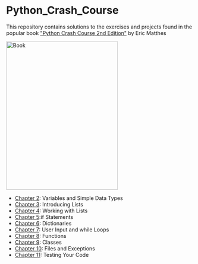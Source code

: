 # Python_Crash_Course
This repository contains solutions to the exercises and projects found in the popular book ["Python Crash Course 2nd Edition"](https://bedford-computing.co.uk/learning/wp-content/uploads/2015/10/No.Starch.Python.Oct_.2015.ISBN_.1593276036.pdf) by Eric Matthes

<img src="https://m.media-amazon.com/images/I/81py-nCTfrL.jpg" alt="Book" width="300" height="400">

- [Chapter 2](https://github.com/Anndischeh/Python_Crash_Course/tree/main/Chapter-2): Variables and Simple Data Types
- [Chapter 3](https://github.com/Anndischeh/Python_Crash_Course/tree/main/Chapter-3): Introducing Lists
- [Chapter 4](https://github.com/Anndischeh/Python_Crash_Course/tree/main/Chapter-4): Working with Lists
- [Chapter 5](https://github.com/Anndischeh/Python_Crash_Course/tree/main/Chapter-5):if Statements
- [Chapter 6](https://github.com/Anndischeh/Python_Crash_Course/tree/main/Chapter-6): Dictionaries
- [Chapter 7](https://github.com/Anndischeh/Python_Crash_Course/tree/main/Chapter-7): User Input and while Loops
- [Chapter 8](https://github.com/Anndischeh/Python_Crash_Course/tree/main/Chapter-8): Functions
- [Chapter 9](https://github.com/Anndischeh/Python_Crash_Course/tree/main/Chapter-9): Classes
- [Chapter 10](https://github.com/Anndischeh/Python_Crash_Course/tree/main/Chapter-10): Files and Exceptions
- [Chapter 11](https://github.com/Anndischeh/Python_Crash_Course/tree/main/Chapter-11): Testing Your Code

